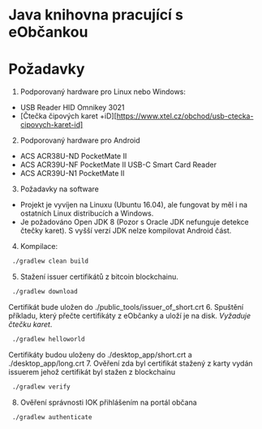 
Java knihovna pracující s eObčankou
====================================

Požadavky
=========
1. Podporovaný hardware pro Linux nebo Windows:
- USB Reader HID Omnikey 3021 
- [Čtečka čipových karet +iD][https://www.xtel.cz/obchod/usb-ctecka-cipovych-karet-id]  
2. Podporovaný hardware pro Android
- ACS ACR38U-ND PocketMate II
- ACS ACR39U-NF PocketMate II USB-C Smart Card Reader
- ACS ACR39U-N1 PocketMate II
3. Požadavky na software
- Projekt je vyvíjen na Linuxu (Ubuntu 16.04), ale fungovat by měl i na ostatních Linux distribucích a Windows.
- Je požadováno Open JDK 8 (Pozor s Oracle JDK nefunguje detekce čtečky karet). S vyšší verzí JDK nelze kompilovat Android část.
4. Kompilace:
```bash
 ./gradlew clean build
```
5. Stažení issuer certifikátů z bitcoin blockchainu.
```bash
 ./gradlew download
```
Certifikát bude uložen do ./public_tools/issuer_of_short.crt
6. Spuštění příkladu, který přečte certifikáty z eObčanky a uloží je na disk. *Vyžaduje čtečku karet*.
```bash
 ./gradlew helloworld
```
Certifikáty budou uloženy do ./desktop_app/short.crt a ./desktop_app/long.crt
7. Ověření zda byl certifikát stažený z karty vydán issuerem jehož certifikát byl stažen z blockchainu
```bash
 ./gradlew verify
```
8. Ověření správnosti IOK přihlášením na portál občana
```bash
 ./gradlew authenticate
```
